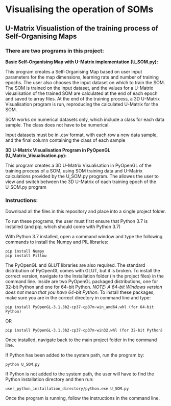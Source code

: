 # Visualising the operation of SOMs

## U-Matrix Visualistion of the training process of Self-Organising Maps

### There are two programs in this project:

**Basic Self-Organising Map with U-Matrix implementation (U_SOM.py):**

This program creates a Self-Organising Map based on user input parameters for the map dimensions, learning rate and number of training epochs. The user also chooses the input dataset on which to train the SOM. The SOM is trained on the input dataset, and the values for a U-Matrix visualisation of the trained SOM are calculated at the end of each epoch and saved to array files. At the end of the training process, a 3D U-Matrix Visualisation program is run, reproducing the calculated U-Matrix for the SOM.

SOM works on numerical datasets only, which include a class for each data sample. The class does not have to be numerical.

Input datasets must be in .csv format, with each row a new data sample, and the final column containing the class of each sample

**3D U-Matrix Visualisation Program in PyOpenGL (U_Matrix_Visualisation.py):**

This program creates a 3D U-Matrix Visualisation in PyOpenGL of the training process of a SOM, using SOM training data and U-Matrix calculations provided by the U_SOM.py program. The allowes the user to view and switch between the 3D U-Matrix of each training epoch of the U_SOM.py program

### Instructions:

Download all the files in this repository and place into a single project folder.

To run these programs, the user must first ensure that Python 3.7 is installed (and pip, which should come with Python 3.7) 

With Python 3.7 installed, open a command window and type the following commands to install the Numpy and PIL libraries:
	
	pip install Numpy
	pip install Pillow

The PyOpenGL and GLUT libraries are also required. The standard distribution of PyOpenGL comes with GLUT, but it is broken.
To install the correct version, navigate to the Installation folder (in the project files) in the command line. Inside are two PyOpenGL packaged distributions, one for 32-bit Python and one for 64-bit Python. _NOTE: A 64-bit Windows version does not mean that you have 64-bit Python_.
To install these packages, make sure you are in the correct directory in command line and type:

	pip install PyOpenGL-3.1.3b2-cp37-cp37m-win_amd64.whl (for 64-bit Python)
OR

	pip install PyOpenGL-3.1.3b2-cp37-cp37m-win32.whl (for 32-bit Python)

Once installed, navigate back to the main project folder in the command line.

If Python has been added to the system path, run the program by:

	python U_SOM.py

If Python is not added to the system path, the user will have to find the Python installation directory and then run:

	user_python_installation_directory/python.exe U_SOM.py

Once the program is running, follow the instructions in the command line.
